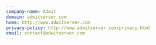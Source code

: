 ```yaml
---
company-name: Adwit
domain: adwitserver.com
home: http://www.adwitserver.com
privacy-policy: http://www.adwitserver.com/privacy.html
email: contact@adwitserver.com
---
```




